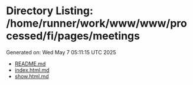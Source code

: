 # Directory Listing: /home/runner/work/www/www/processed/fi/pages/meetings
Generated on: Wed May  7 05:11:15 UTC 2025

- [README.md](README.md)
- [index.html.md](index.html.md)
- [show.html.md](show.html.md)
